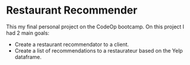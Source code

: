 # Restaurant Recommender
This my final personal project on the CodeOp bootcamp. On this project I had 2 main goals:
* Create a restaurant recommendator to a client.
* Create a list of recommendations to a restaurateur
based on the Yelp dataframe.
